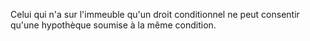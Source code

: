 Celui qui n'a sur l'immeuble qu'un droit conditionnel ne peut consentir qu'une hypothèque soumise à la même condition.
